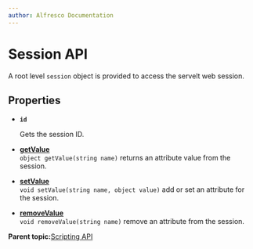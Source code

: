 ```yaml
---
author: Alfresco Documentation
---
```


# Session API

A root level `session` object is provided to access the servelt web session.

## Properties

-   **`id`**

    Gets the session ID.


-   **[getValue](../references/API-JS-Session-getValue.md)**  
`object getValue(string name)` returns an attribute value from the session.
-   **[setValue](../references/API-JS-Session-setValue.md)**  
`void setValue(string name, object value)` add or set an attribute for the session.
-   **[removeValue](../references/API-JS-Session-removeValue.md)**  
`void removeValue(string name)` remove an attribute from the session.

**Parent topic:**[Scripting API](../references/API-JS-Scripting-API.md)

